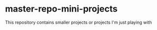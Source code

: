 # master-repo-mini-projects
This repository contains smaller projects or projects I'm just playing with
